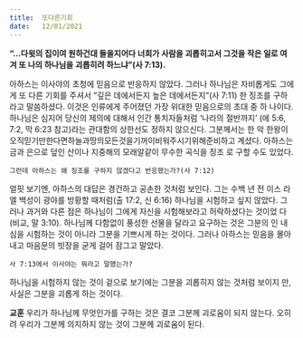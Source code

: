 ```yaml
---
title:  또다른기회
date:   12/01/2021
---
```


**“...다윗의 집이여 원하건대 들을지어다 너희가 사람을 괴롭히고서 그것을 작은 일로 여겨 또 나의 하나님을 괴롭히려 하느냐”(사 7:13).**

아하스는 이사야의 초청에 믿음으로 반응하지 않았다. 그러나 하나님은 자비롭게도 그에게 또 다른 기회를 주셔서 “깊은 데에서든지 높은 데에서든지”(사 7:11) 한 징조를 구하라고 말씀하셨다. 이것은 인류에게 주어졌던 가장 위대한 믿음으로의 초대 중 하 나이다. 하나님은 심지어 당신의 제의에 대해서 인간 통치자들처럼 ‘나라의 절반까지’ (에 5:6, 7:2, 막 6:23 참고)라는 관대함의 상한선도 정하지 않으신다. 그분께서는 한 악 한왕이오직믿기만한다면하늘과땅의모든것을기꺼이비워주시기위해준비하고 계셨다. 아하스는 금과 은으로 덮인 산이나 지중해의 모래알같이 무수한 곡식을 징조 로 구할 수도 있었다.

`그런데 아하스는 왜 징조를 구하지 않겠다고 반응했는가?(사 7:12)`

얼핏 보기엔, 아하스의 대답은 경건하고 공손한 것처럼 보인다. 그는 수백 년 전 이스 라엘 백성이 광야를 방황할 때처럼(출 17:2, 신 6:16) 하나님을 시험하고 싶지 않았다. 그러나 과거와 다른 점은 하나님이 그에게 자신을 시험해보라고 허락하셨다는 것이었 다(비교, 말 3:10). 하나님께 다함없이 풍성한 선물을 달라고 요구하는 것은 그분의 인 내심을 시험하는 것이 아니라 그분을 기쁘시게 하는 것이다. 그러나 아하스는 믿음을 몰아내고 마음문의 빗장을 굳게 걸어 잠그고 말았다.

`사 7:13에서 이사야는 뭐라고 말했는가?`

하나님을 시험하지 않는 것이 겉으로 보기에는 그분을 괴롭히지 않는 것처럼 보이지 만, 사실은 그분을 괴롭게 하는 것이다.

**교훈** 우리가 하나님께 무엇인가를 구하는 것은 결코 그분께 괴로움이 되지 않는다. 오히려 우리가 그분께 의지하지 않는 것이 그분께 괴로움이 된다.